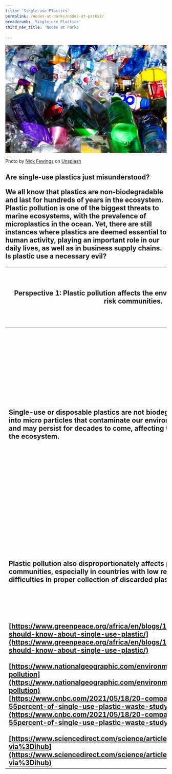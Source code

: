 ```yaml
---
title: 'Single-use Plastics'
permalink: /nodes-at-parks/nodes-at-parks2/
breadcrumb: 'Single-use Plastics'
third_nav_title: 'Nodes at Parks

---
```


![](../images/nodes-at-parks-06-min.jpg)

Photo by [Nick Fewings](https://unsplash.com/@jannerboy62?utm_source=unsplash&utm_medium=referral&utm_content=creditCopyText) on [Unsplash](https://unsplash.com/s/photos/plastic-pollution?utm_source=unsplash&utm_medium=referral&utm_content=creditCopyText)

<h2>Are single-use plastics just misunderstood?

We all know that plastics are non-biodegradable and last for hundreds of years in the ecosystem. Plastic pollution is one of the biggest threats to marine ecosystems, with the prevalence of microplastics in the ocean. Yet, there are still instances where plastics are deemed essential to human activity, playing an important role in our daily lives, as well as in business supply chains. Is plastic use a necessary evil?



| **Perspective 1: Plastic pollution affects the environment, wildlife, and at-risk communities.** | `**Perspective 2: Plastic use is a necessary evil in various supply chains (e.g. food, medical).** | **Perspective 3: There are alternatives to plastic packaging in food production.** |
| ------------------------------------------------------------ | ------------------------------------------------------------ | ------------------------------------------------------------ |
| Single-use or disposable plastics are not biodegradable and break down into micro particles that contaminate our environment, such as our oceans, and may persist for decades to come, affecting the wildlife and disrupting the ecosystem. | Plastics are used in complex international food supply chains where food needs to be wrapped and transported safely, due to its durability and long lifespan. | While cost may be a factor, there are indeed alternatives to packaging food in a more sustainable fashion such as bio-based food contact materials such as paper, wheat-based or seaweed-based materials and beeswax wraps. |
| Plastic pollution also disproportionately affects poorer and disadvantaged communities, especially in countries with low recycling rates and difficulties in proper collection of discarded plastics. | In light of the pandemic, single-used plastic products such as gloves and masks were used to minimise contamination. Additionally, other important key healthcare equipment such as syringes utilize plastic. | Companies such as Nestle, have pledged to ensure all their packaging to be either reusable, recyclable or compostable by 2025. |
| [https://www.greenpeace.org/africa/en/blogs/14052/everything-you-should-know-about-single-use-plastic/](https://www.greenpeace.org/africa/en/blogs/14052/everything-you-should-know-about-single-use-plastic/)<br><br />[https://www.nationalgeographic.com/environment/article/plastic-pollution](https://www.nationalgeographic.com/environment/article/plastic-pollution)<br />[https://www.cnbc.com/2021/05/18/20-companies-responsible-for-55percent-of-single-use-plastic-waste-study.html](https://www.cnbc.com/2021/05/18/20-companies-responsible-for-55percent-of-single-use-plastic-waste-study.html)<br /><br />[https://www.sciencedirect.com/science/article/pii/S0304389421018537?via%3Dihub](https://www.sciencedirect.com/science/article/pii/S0304389421018537?via%3Dihub) | URL: https://www.asianscientist.com/2022/02/in-the-lab/food-packaging-shelf-life-smart-sustainable-antimicrobial/ URL: https://www.gep.com/blog/mind/single-use-plastics-a-necessary-evil-during-the-pandemic |                                                              |


